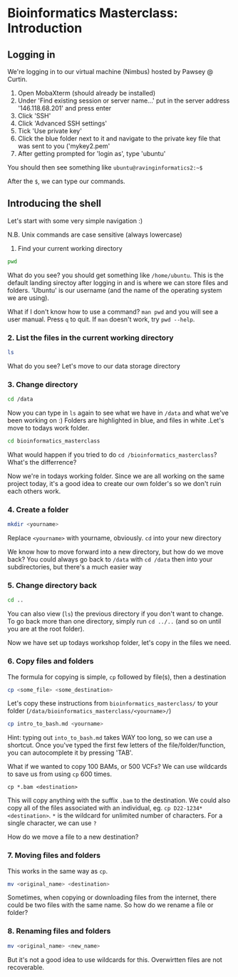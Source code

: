 # Bioinformatics Masterclass: Introduction

## **Logging in**

We're logging in to our virtual machine (Nimbus) hosted by Pawsey @ Curtin. 
1. Open MobaXterm (should already be installed)
2. Under 'Find existing session or server name...' put in the server address '146.118.68.201' and press enter
3. Click 'SSH'
4. Click 'Advanced SSH settings'
5. Tick 'Use private key'
6. Click the blue folder next to it and navigate to the private key file that was sent to you ('mykey2.pem'
7. After getting prompted for 'login as', type 'ubuntu'

You should then see something like
`ubuntu@ravinginformatics2:~$`

After the `$`, we can type our commands.

## **Introducing the shell**

Let's start with some very simple navigation :)

N.B. Unix commands are case sensitive (always lowercase)

1. Find your current working directory

  ```bash
  pwd
  ```

  What do you see? you should get something like `/home/ubuntu`. This is the default landing sirectoy after logging in and is where we can store files and folders. 'Ubuntu' is our username (and the name of the operating system we are using).

  What if I don't know how to use a command?
  `man pwd` and you will see a user manual. Press `q` to quit. If `man` doesn't work, try `pwd --help`.


### **2. List the files in the current working directory**

  ```bash
  ls
  ```

  What do you see?
  Let's move to our data storage directory

### **3. Change directory**

  ```bash
  cd /data
  ```

  Now you can type in `ls` again to see what we have in `/data` and what we've been working on :) 
  Folders are highlighted in blue, and files in white .Let's move to todays work folder. 

  ```bash
  cd bioinformatics_masterclass
  ```

  What would happen if you tried to do `cd /bioinformatics_masterclass`? What's the differrence?

  Now we're in todays working folder. Since we are all working on the same project today, it's a good idea to create our own folder's so we don't ruin each others work.

### **4. Create a folder**

  ```bash
  mkdir <yourname>
  ```

  Replace `<yourname>` with yourname, obviously.
  `cd` into your new directory

  We know how to move forward into a new directory, but how do we move back?
  You could always go back to `/data` with `cd /data` then into your subdirectories, but there's a much easier way

### **5. Change directory back**

  ```bash
  cd ..
  ```

  You can also view (`ls`) the previous directory if you don't want to change.
  To go back more than one directory, simply run `cd ../..` (and so on until you are at the root folder).

  Now we have set up todays workshop folder, let's copy in the files we need.

### **6. Copy files and folders**

  The formula for copying is simple, `cp` followed by file(s), then a destination

  ```bash
  cp <some_file> <some_destination>
  ```

  Let's copy these instructions from `bioinformatics_masterclass/` to your folder (`/data/bioinformatics_masterclass/<yourname>/`)

  ```bash
  cp intro_to_bash.md <yourname>
  ```

  Hint: typing out `into_to_bash.md` takes WAY too long, so we can use a shortcut. Once you've typed the first few letters of the file/folder/function, you can autocomplete it by pressing 'TAB'.

  What if we wanted to copy 100 BAMs, or 500 VCFs? We can use wildcards to save us from using `cp` 600 times.

  `cp *.bam <destination>`

  This will copy anything with the suffix `.bam` to the destination. We could also copy all of the files associated with an individual, eg. `cp D22-1234* <destination>`. `*` is the wildcard for unlimited number of characters. For a single character, we can use `?`

  How do we move a file to a new destination?

### **7. Moving files and folders**

  This works in the same way as `cp`.

  ```bash
  mv <original_name> <destination>
  ```

  Sometimes, when copying or downloading files from the internet, there could be two files with the same name. So how do we rename a file or folder?

  ### **8. Renaming files and folders**

  ```bash
  mv <original_name> <new_name>
  ```

  But it's not a good idea to use wildcards for this. Overwirtten files are not recoverable.
